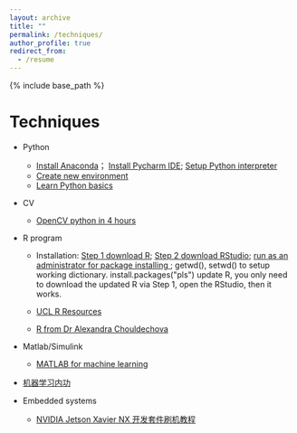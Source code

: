 ```yaml
---
layout: archive
title: ""
permalink: /techniques/
author_profile: true
redirect_from:
  - /resume
---
```


{% include base_path %}


Techniques
====

* Python
  * [Install Anaconda](https://www.youtube.com/watch?v=5mDYijMfSzs)； [Install Pycharm IDE](https://www.youtube.com/watch?v=SZUNUB6nz3g); [Setup Python interpreter](https://www.youtube.com/watch?v=e53lRPmWrMI)
  * [Create new environment](https://stackoverflow.com/questions/58568175/upgrade-to-python-3-8-using-conda)
  * [Learn Python basics](https://www.w3schools.com/python/default.asp)


* CV
    * [OpenCV python in 4 hours](https://www.youtube.com/watch?v=oXlwWbU8l2o)

* R program

    * Installation: 
    [Step 1 download R](https://cran.r-project.org/bin/windows/base/); 
    [Step 2 download RStudio](https://www.rstudio.com/products/rstudio/download/#download); 
    [run as an administrator for package installing ](https://community.rstudio.com/t/unable-to-install-packages-create-library/43031/4); getwd(), setwd() to setup working dictionary. install.packages("pls")
    update R, you only need to download the updated R via Step 1, open the RStudio, then it works. 

    * [UCL R Resources](https://www.ucl.ac.uk/~uctqiax/PUBLG100/2015/resources.html)

    * [R from Dr Alexandra Chouldechova](https://www.andrew.cmu.edu/user/achoulde/)

* Matlab/Simulink
    * [MATLAB for machine learning](https://uk.mathworks.com/solutions/machine-learning.html)

* [机器学习内功](http://www.wdong.org/ji-qi-xue-xi-nei-gong-zong-gang.html)

* Embedded systems
    * [NVIDIA Jetson Xavier NX 开发套件刷机教程](https://blog.csdn.net/zbb297918657/article/details/106390209)


<!---

Publications
======
  <ul>{% for post in site.publications %}
    {% include archive-single-cv.html %}
  {% endfor %}</ul>
  
-->  
